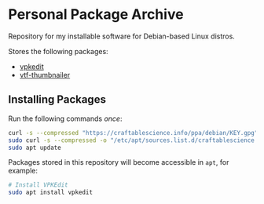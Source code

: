 # Personal Package Archive

Repository for my installable software for Debian-based Linux distros.

Stores the following packages:

- [vpkedit](https://github.com/craftablescience/VPKEdit)
- [vtf-thumbnailer](https://github.com/craftablescience/vtf-thumbnailer)

## Installing Packages

Run the following commands *once*:

```sh
curl -s --compressed "https://craftablescience.info/ppa/debian/KEY.gpg" | gpg --dearmor | sudo tee "/etc/apt/trusted.gpg.d/craftablescience.gpg" > /dev/null
sudo curl -s --compressed -o "/etc/apt/sources.list.d/craftablescience.list" "https://craftablescience.info/ppa/debian/craftablescience.list"
sudo apt update
```

Packages stored in this repository will become accessible in `apt`, for example:

```sh
# Install VPKEdit
sudo apt install vpkedit
```
